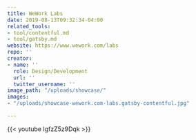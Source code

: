 ```yaml
---
title: WeWork Labs
date: 2019-08-13T09:32:34-04:00
related_tools:
- tool/contentful.md
- tool/gatsby.md
website: https://www.wework.com/labs
repo: ''
creator:
- name: ''
  role: Design/Development
  url: ''
  twitter_username: ''
image_path: "/uploads/showcase/"
images:
- "/uploads/showcase-wework.com-labs.gatsby-contentful.jpg"

---
```

{{< youtube IgfzZ5z9Dqk >}}